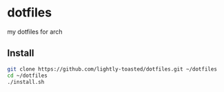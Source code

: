 # dotfiles
my dotfiles for arch

## Install
```sh
git clone https://github.com/lightly-toasted/dotfiles.git ~/dotfiles
cd ~/dotfiles
./install.sh
```
